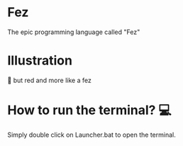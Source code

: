 # Fez
The epic programming language called "Fez"

# Illustration
:tophat: but red and more like a fez

# How to run the terminal? :computer:
Simply double click on Launcher.bat to open the terminal.
